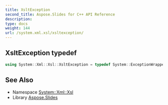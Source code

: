 ```yaml
---
title: XsltException
second_title: Aspose.Slides for C++ API Reference
description: 
type: docs
weight: 144
url: /system.xml.xsl/xsltexception/
---
```

## XsltException typedef




```cpp
using System::Xml::Xsl::XsltException = typedef System::ExceptionWrapper<Details_XsltException>
```

## See Also

* Namespace [System::Xml::Xsl](../)
* Library [Aspose.Slides](../../)